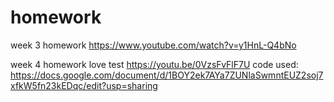 # homework

week 3 homework https://www.youtube.com/watch?v=y1HnL-Q4bNo 

week 4 homework love test https://youtu.be/0VzsFvFlF7U 
code used: https://docs.google.com/document/d/1BOY2ek7AYa7ZUNlaSwmntEUZ2soj7xfkW5fn23kEDqc/edit?usp=sharing
